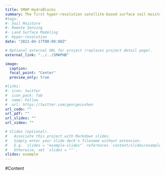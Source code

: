 ```yaml
---
title: SMAP-HydroBlocks
summary: The first hyper-resolution satellite-based surface soil moisture dataset at 30-m resolution over the continental United States
#tags:
#- Soil Moisture
#- Remote Sensing
#- Land Surface Modeling
#- Hyper-resolution
date: "2021-04-17T00:00:00Z"

# Optional external URL for project (replaces project detail page).
external_link: "../../SMAPHB"

image:
  caption: 
  focal_point: "Center"
  preview_only: true

#links:
#- icon: twitter
#  icon_pack: fab
#  name: Follow
#  url: https://twitter.com/georgecushen
url_code: ""
url_pdf: ""
url_slides: ""
url_video: ""

# Slides (optional).
#   Associate this project with Markdown slides.
#   Simply enter your slide deck's filename without extension.
#   E.g. `slides = "example-slides"` references `content/slides/example-slides.md`.
#   Otherwise, set `slides = ""`.
slides: example
---
```


#Content

